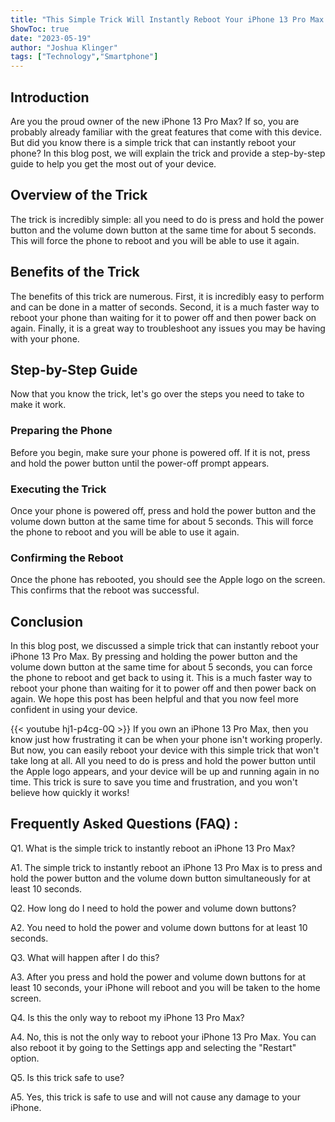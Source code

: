 ```yaml
---
title: "This Simple Trick Will Instantly Reboot Your iPhone 13 Pro Max - You Won't Believe What Happens Next!"
ShowToc: true 
date: "2023-05-19"
author: "Joshua Klinger" 
tags: ["Technology","Smartphone"]
---
```

## Introduction
Are you the proud owner of the new iPhone 13 Pro Max? If so, you are probably already familiar with the great features that come with this device. But did you know there is a simple trick that can instantly reboot your phone? In this blog post, we will explain the trick and provide a step-by-step guide to help you get the most out of your device.

## Overview of the Trick
The trick is incredibly simple: all you need to do is press and hold the power button and the volume down button at the same time for about 5 seconds. This will force the phone to reboot and you will be able to use it again.

## Benefits of the Trick
The benefits of this trick are numerous. First, it is incredibly easy to perform and can be done in a matter of seconds. Second, it is a much faster way to reboot your phone than waiting for it to power off and then power back on again. Finally, it is a great way to troubleshoot any issues you may be having with your phone.

## Step-by-Step Guide
Now that you know the trick, let's go over the steps you need to take to make it work.

### Preparing the Phone
Before you begin, make sure your phone is powered off. If it is not, press and hold the power button until the power-off prompt appears.

### Executing the Trick
Once your phone is powered off, press and hold the power button and the volume down button at the same time for about 5 seconds. This will force the phone to reboot and you will be able to use it again.

### Confirming the Reboot
Once the phone has rebooted, you should see the Apple logo on the screen. This confirms that the reboot was successful.

## Conclusion
In this blog post, we discussed a simple trick that can instantly reboot your iPhone 13 Pro Max. By pressing and holding the power button and the volume down button at the same time for about 5 seconds, you can force the phone to reboot and get back to using it. This is a much faster way to reboot your phone than waiting for it to power off and then power back on again. We hope this post has been helpful and that you now feel more confident in using your device.

{{< youtube hj1-p4cg-0Q >}} 
If you own an iPhone 13 Pro Max, then you know just how frustrating it can be when your phone isn't working properly. But now, you can easily reboot your device with this simple trick that won't take long at all. All you need to do is press and hold the power button until the Apple logo appears, and your device will be up and running again in no time. This trick is sure to save you time and frustration, and you won't believe how quickly it works!

## Frequently Asked Questions (FAQ) :
Q1. What is the simple trick to instantly reboot an iPhone 13 Pro Max?

A1. The simple trick to instantly reboot an iPhone 13 Pro Max is to press and hold the power button and the volume down button simultaneously for at least 10 seconds.

Q2. How long do I need to hold the power and volume down buttons?

A2. You need to hold the power and volume down buttons for at least 10 seconds.

Q3. What will happen after I do this?

A3. After you press and hold the power and volume down buttons for at least 10 seconds, your iPhone will reboot and you will be taken to the home screen.

Q4. Is this the only way to reboot my iPhone 13 Pro Max?

A4. No, this is not the only way to reboot your iPhone 13 Pro Max. You can also reboot it by going to the Settings app and selecting the "Restart" option.

Q5. Is this trick safe to use?

A5. Yes, this trick is safe to use and will not cause any damage to your iPhone.


